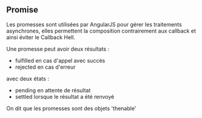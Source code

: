 ## Promise

Les promesses sont utilisées par AngularJS pour gérer les traitements asynchrones, elles permettent la composition
 contrairement aux callback et ainsi éviter le Callback Hell.

Une promesse peut avoir deux résultats :

* fulfilled en cas d'appel avec succès
* rejected en cas d'erreur

avec deux états :

* pending en attente de résultat
* settled lorsque le résultat a été renvoyé

On dit que les promesses sont des objets 'thenable'
